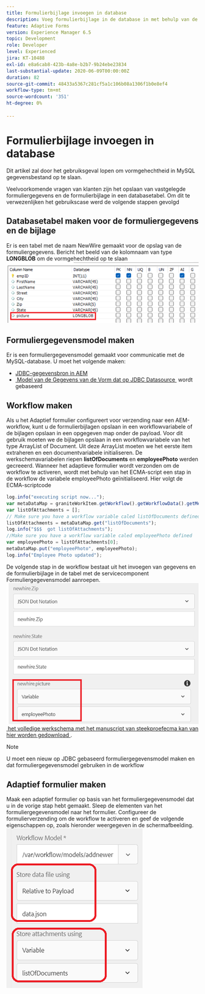 ```yaml
---
title: Formulierbijlage invoegen in database
description: Voeg formulierbijlage in de database in met behulp van de AEM-workflow.
feature: Adaptive Forms
version: Experience Manager 6.5
topic: Development
role: Developer
level: Experienced
jira: KT-10488
exl-id: e8a6cab8-423b-4a8e-b2b7-9b24ebe23834
last-substantial-update: 2020-06-09T00:00:00Z
duration: 82
source-git-commit: 48433a5367c281cf5a1c106b08a1306f1b0e8ef4
workflow-type: tm+mt
source-wordcount: '351'
ht-degree: 0%

---
```


# Formulierbijlage invoegen in database

Dit artikel zal door het gebruiksgeval lopen om vormgehechtheid in MySQL gegevensbestand op te slaan.

Veelvoorkomende vragen van klanten zijn het opslaan van vastgelegde formuliergegevens en de formulierbijlage in een databasetabel.
Om dit te verwezenlijken het gebruikscase werd de volgende stappen gevolgd

## Databasetabel maken voor de formuliergegevens en de bijlage

Er is een tabel met de naam NewWire gemaakt voor de opslag van de formuliergegevens. Bericht het beeld van de kolomnaam van type **LONGBLOB** om de vormgehechtheid op te slaan
![&#x200B; lijst-schema &#x200B;](assets/insert-picture-table.png)

## Formuliergegevensmodel maken

Er is een formuliergegevensmodel gemaakt voor communicatie met de MySQL-database. U moet het volgende maken:

* [JDBC-gegevensbron in AEM](./data-integration-technical-video-setup.md)
* [&#x200B; Model van de Gegevens van de Vorm dat op JDBC Datasource &#x200B;](./jdbc-data-model-technical-video-use.md) wordt gebaseerd

## Workflow maken

Als u het Adaptief formulier configureert voor verzending naar een AEM-workflow, kunt u de formulierbijlagen opslaan in een workflowvariabele of de bijlagen opslaan in een opgegeven map onder de payload. Voor dit gebruik moeten we de bijlagen opslaan in een workflowvariabele van het type ArrayList of Document. Uit deze ArrayList moeten we het eerste item extraheren en een documentvariabele initialiseren. De werkschemavariabelen riepen **listOfDocuments** en **employeePhoto** werden gecreeerd.
Wanneer het adaptieve formulier wordt verzonden om de workflow te activeren, wordt met behulp van het ECMA-script een stap in de workflow de variabele employeePhoto geïnitialiseerd. Hier volgt de ECMA-scriptcode

```javascript
log.info("executing script now...");
var metaDataMap = graniteWorkItem.getWorkflow().getWorkflowData().getMetaDataMap();
var listOfAttachments = [];
// Make sure you have a workflow variable caled listOfDocuments defined
listOfAttachments = metaDataMap.get("listOfDocuments");
log.info("$$$  got listOfAttachments");
//Make sure you have a workflow variable caled employeePhoto defined
var employeePhoto = listOfAttachments[0];
metaDataMap.put("employeePhoto", employeePhoto);
log.info("Employee Photo updated");
```

De volgende stap in de workflow bestaat uit het invoegen van gegevens en de formulierbijlage in de tabel met de servicecomponent Formuliergegevensmodel aanroepen.
![&#x200B; tussenvoegsel-pic &#x200B;](assets/fdm-insert-pic.png)
[&#x200B; het volledige werkschema met het manuscript van steekproefecma kan van hier worden gedownload &#x200B;](assets/add-new-employee.zip).

>[!NOTE]
> U moet een nieuw op JDBC gebaseerd formuliergegevensmodel maken en dat formuliergegevensmodel gebruiken in de workflow

## Adaptief formulier maken

Maak een adaptief formulier op basis van het formuliergegevensmodel dat u in de vorige stap hebt gemaakt. Sleep de elementen van het formuliergegevensmodel naar het formulier. Configureer de formulierverzending om de workflow te activeren en geef de volgende eigenschappen op, zoals hieronder weergegeven in de schermafbeelding.
![&#x200B; vorm-gehechtheid &#x200B;](assets/form-attachments.png)

